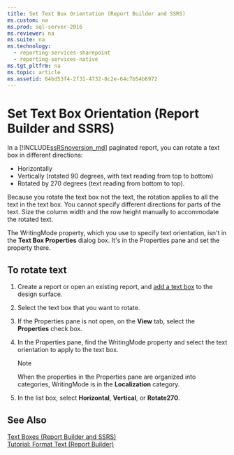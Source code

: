 ```yaml
---
title: Set Text Box Orientation (Report Builder and SSRS)
ms.custom: na
ms.prod: sql-server-2016
ms.reviewer: na
ms.suite: na
ms.technology: 
  - reporting-services-sharepoint
  - reporting-services-native
ms.tgt_pltfrm: na
ms.topic: article
ms.assetid: 64bd53f4-2f31-4732-8c2e-64c7b54b6972
---
```

# Set Text Box Orientation (Report Builder and SSRS)
In a [!INCLUDE[ssRSnoversion_md](../../Token/Other/ssRSnoversion_md.md)] paginated report, you can rotate a text box in different directions:   
* Horizontally   
* Vertically \(rotated 90 degrees, with text reading from top to bottom\)  
* Rotated by 270 degrees \(text reading from bottom to top\).   
  
Because you rotate the text box not the text, the rotation applies to all the text in the text box. You cannot specify different directions for parts of the text. Size the column width and the row height manually to accommodate the rotated text.  
  
 The WritingMode property, which you use to specify text orientation, isn't in the **Text Box Properties** dialog box. It's in the Properties pane and set the property there.   
  
## To rotate text  
  
1.  Create a report or open an existing report, and [add a text box](../../Topics/TopicNameContainA/Add,-Move,-or-Delete-a-Text-Box--Report-Builder-and-SSRS-.md) to the design surface.  
  
3.  Select the text box that you want to rotate.  
  
2.  If the Properties pane is not open, on the **View** tab, select the **Properties** check box.  
  
4.  In the Properties pane, find the WritingMode property and select the text orientation to apply to the text box.  
  
    > [!NOTE]  
    >  When the properties in the Properties pane are organized into categories, WritingMode is in the **Localization** category.  
  
5.  In the list box, select **Horizontal**, **Vertical**, or **Rotate270**.  
  
## See Also  
 [Text Boxes &#40;Report Builder and SSRS&#41;](../../Topics/TopicNameNotContainA/Text-Boxes--Report-Builder-and-SSRS-.md)   
 [Tutorial: Format Text &#40;Report Builder&#41;](../Topic/Tutorial:%20Format%20Text%20\(Report%20Builder\).md)  
  
  
